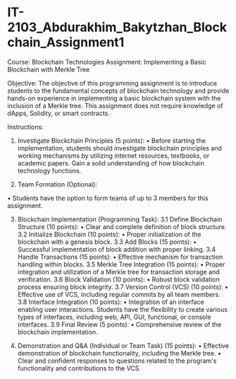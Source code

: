 # IT-2103_Abdurakhim_Bakytzhan_Blockchain_Assignment1

Course: Blockchain Technologies Assignment: Implementing a Basic Blockchain with Merkle Tree

Objective: The objective of this programming assignment is to introduce students to the fundamental concepts of blockchain technology and provide hands-on experience in implementing a basic blockchain system with the inclusion of a Merkle tree. This assignment does not require knowledge of dApps, Solidity, or smart contracts.

Instructions:
1. Investigate Blockchain Principles (5 points):
• Before starting the implementation, students should investigate blockchain
principles and working mechanisms by utilizing internet resources,
textbooks, or academic papers. Gain a solid understanding of how
blockchain technology functions.

2. Team Formation (Optional):

• Students have the option to form teams of up to 3 members for this
assignment.

3. Blockchain Implementation (Programming Task):
3.1 Define Blockchain Structure (10 points):
• Clear and complete definition of block structure.
3.2 Initialize Blockchain (10 points):
• Proper initialization of the blockchain with a genesis block.
3.3 Add Blocks (15 points):
• Successful implementation of block addition with proper linking.
3.4 Handle Transactions (15 points):
• Effective mechanism for transaction handling within blocks.
3.5 Merkle Tree Integration (15 points):
• Proper integration and utilization of a Merkle tree for transaction storage and
verification.
3.6 Block Validation (10 points):
• Robust block validation process ensuring block integrity.
3.7 Version Control (VCS) (10 points):
• Effective use of VCS, including regular commits by all team members.
3.8 Interface Integration (10 points):
• Integration of an interface enabling user interactions. Students have the
flexibility to create various types of interfaces, including web, API, GUI,
functional, or console interfaces.
3.9 Final Review (5 points):
• Comprehensive review of the blockchain implementation.

4. Demonstration and Q&A (Individual or Team Task) (15 points):
• Effective demonstration of blockchain functionality, including the Merkle
tree.
• Clear and confident responses to questions related to the program's
functionality and contributions to the VCS.
